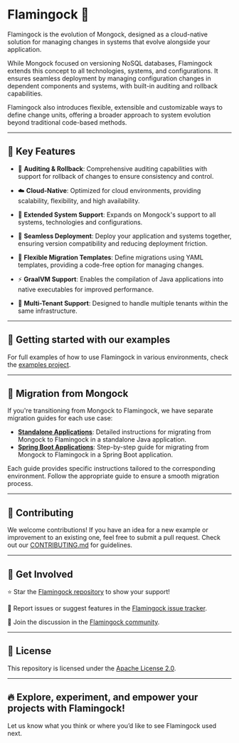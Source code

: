 # Flamingock 🦩

Flamingock is the evolution of Mongock, designed as a cloud-native solution for managing changes in systems that evolve alongside your application.

While Mongock focused on versioning NoSQL databases, Flamingock extends this concept to all technologies, systems, and configurations. It ensures seamless deployment by managing configuration changes in dependent components and systems, with built-in auditing and rollback capabilities.

Flamingock also introduces flexible,  extensible and customizable ways to define change units, offering a broader approach to system evolution beyond traditional code-based methods.

---

## 🔑 Key Features
- 🔄 **Auditing & Rollback**: Comprehensive auditing capabilities with support for rollback of changes to ensure consistency and control.

- ☁️ **Cloud-Native**: Optimized for cloud environments, providing scalability, flexibility, and high availability.

- 🔗 **Extended System Support**: Expands on Mongock's support to all systems, technologies and configurations.

- 🚀 **Seamless Deployment**: Deploy your application and systems together, ensuring version compatibility and reducing deployment friction.

- 🧩 **Flexible Migration Templates**: Define migrations using YAML templates, providing a code-free option for managing changes.

- ⚡ **GraalVM Support**: Enables the compilation of Java applications into native executables for improved performance.

- 👥 **Multi-Tenant Support**: Designed to handle multiple tenants within the same infrastructure.

___

## 📂 Getting started with our examples  
For full examples of how to use Flamingock in various environments, check the [examples project](https://github.com/mongock/flamingock-examples).

___

## 🔀 Migration from Mongock
If you're transitioning from Mongock to Flamingock, we have separate migration guides for each use case:

- **[Standalone Applications](MONGOCK_STANDALONE_MIGRATION.md)**: Detailed instructions for migrating from Mongock to Flamingock in a standalone Java application.
- **[Spring Boot Applications](MONGOCK_SPRINGBOOT_MIGRATION.md)**: Step-by-step guide for migrating from Mongock to Flamingock in a Spring Boot application.

Each guide provides specific instructions tailored to the corresponding environment. Follow the appropriate guide to ensure a smooth migration process.

___

## 📢 Contributing
We welcome contributions! If you have an idea for a new example or improvement to an existing one, feel free to submit a pull request. Check out our [CONTRIBUTING.md](CONTRIBUTING.md) for guidelines.

___

## 🤝 Get Involved
⭐ Star the [Flamingock repository](https://github.com/mongock/flamingock-project) to show your support!

🐞 Report issues or suggest features in the [Flamingock issue tracker](https://github.com/mongock/flamingock-project/issues).

💬 Join the discussion in the [Flamingock community](https://github.com/mongock/flamingock-project/discussions).

___

## 📜 License
This repository is licensed under the [Apache License 2.0](LICENSE.md).

___

## 🔥 Explore, experiment, and empower your projects with Flamingock!
Let us know what you think or where you’d like to see Flamingock used next.



